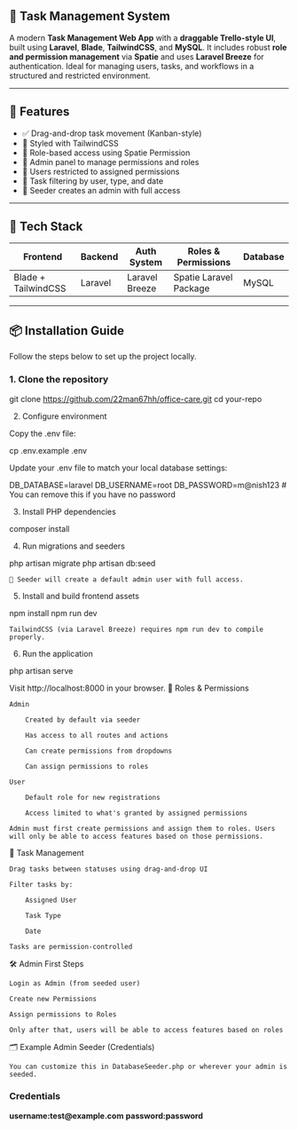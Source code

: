 
<h2>  📝 Task Management System</h2>

A modern **Task Management Web App** with a **draggable Trello-style UI**, built using **Laravel**, **Blade**, **TailwindCSS**, and **MySQL**. It includes robust **role and permission management** via **Spatie** and uses **Laravel Breeze** for authentication. Ideal for managing users, tasks, and workflows in a structured and restricted environment.

---

## 🚀 Features

- ✅ Drag-and-drop task movement (Kanban-style)
- 🎨 Styled with TailwindCSS
- 🔐 Role-based access using Spatie Permission
- 👑 Admin panel to manage permissions and roles
- 👤 Users restricted to assigned permissions
- 📂 Task filtering by user, type, and date
- 🧠 Seeder creates an admin with full access

---

## 🧱 Tech Stack

| Frontend             | Backend   | Auth System      | Roles & Permissions   | Database |
|----------------------|-----------|------------------|------------------------|----------|
| Blade + TailwindCSS  | Laravel   | Laravel Breeze   | Spatie Laravel Package | MySQL    |

---

## 📦 Installation Guide

Follow the steps below to set up the project locally.

### 1. Clone the repository

git clone https://github.com/22man67hh/office-care.git
cd your-repo

2. Configure environment

Copy the .env file:

cp .env.example .env

Update your .env file to match your local database settings:

DB_DATABASE=laravel
DB_USERNAME=root
DB_PASSWORD=m@nish123 # You can remove this if you have no password

3. Install PHP dependencies

composer install

4. Run migrations and seeders

php artisan migrate
php artisan db:seed

    🔑 Seeder will create a default admin user with full access.

5. Install and build frontend assets

npm install
npm run dev

    TailwindCSS (via Laravel Breeze) requires npm run dev to compile properly.

6. Run the application

php artisan serve

Visit http://localhost:8000 in your browser.
🔐 Roles & Permissions

    Admin

        Created by default via seeder

        Has access to all routes and actions

        Can create permissions from dropdowns

        Can assign permissions to roles

    User

        Default role for new registrations

        Access limited to what's granted by assigned permissions

    Admin must first create permissions and assign them to roles. Users will only be able to access features based on those permissions.

🔎 Task Management

    Drag tasks between statuses using drag-and-drop UI

    Filter tasks by:

        Assigned User

        Task Type

        Date

    Tasks are permission-controlled

🛠 Admin First Steps

    Login as Admin (from seeded user)

    Create new Permissions

    Assign permissions to Roles

    Only after that, users will be able to access features based on roles

🗂 Example Admin Seeder (Credentials)

    You can customize this in DatabaseSeeder.php or wherever your admin is seeded.
<h3>Credentials</h3>
<strong>username:test@example.com</strong>
<strong>password:password</strong>

